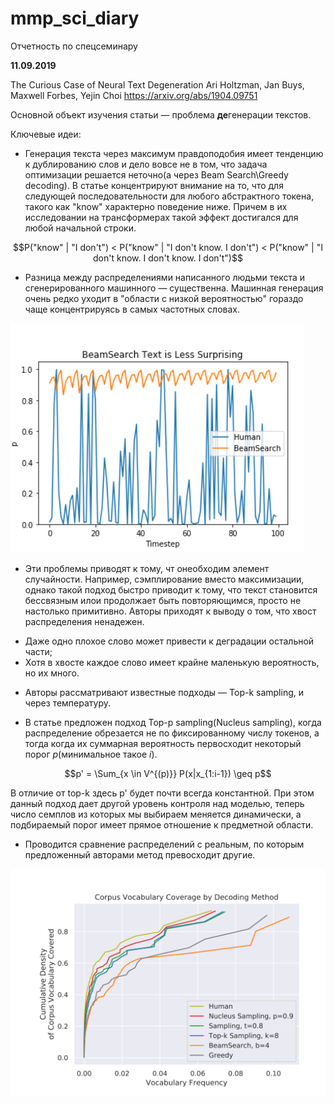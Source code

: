 # mmp_sci_diary
Отчетность по спецсеминару


**11.09.2019**

The Curious Case of Neural Text Degeneration
Ari Holtzman, Jan Buys, Maxwell Forbes, Yejin Choi
https://arxiv.org/abs/1904.09751

Основной объект изучения статьи &mdash; проблема **де**генерации текстов. 

Ключевые идеи:
* Генерация текста через максимум правдоподобия имеет тенденцию к дублированию слов и дело вовсе не в том, что задача оптимизации решается неточно(а через Beam Search\Greedy decoding). В статье концентрируют внимание на то, что для следующей последовательности для любого абстрактного токена, такого как "know" характерно поведение ниже. Причем в их исследовании на трансформерах такой эффект достигался для любой начальной строки.



$$P("know" | "I don't") < P("know" | "I don't know. I don't") < P("know" | "I don't know. I don't know. I don't")$$

* Разница между распределениями написанного людьми текста и сгенерированного машинного &mdash; существенна. Машинная генерация очень редко уходит в "области с низкой вероятностью" гораздо чаще концентрируясь в самых частотных словах.

![Распределения](images/bs_less_surprising)

* Эти проблемы приводят к тому, чт онеобходим элемент случайности. Например, сэмплирование вместо максимизации, однако такой подход быстро приводит к тому, что текст становится бессвязным илои продолжает быть повторяющимся, просто не настолько примитивно. Авторы приходят к выводу о том, что хвост распределения ненадежен. 
 - Даже одно плохое слово может привести к деградации остальной части;
 - Хотя в хвосте каждое слово имеет крайне маленькую вероятность, но их много.
 
 * Авторы рассматривают известные подходы &mdash; Top-k sampling, и через температуру.
 
 * В статье предложен  подход Top-p sampling(Nucleus sampling), когда распределение обрезается не по фиксированному числу токенов, а тогда когда их суммарная вероятность первосходит некоторый порог $p$(минимальное такое $i$).
 
 $$p' = \Sum_{x \in V^{(p)}} P(x|x_{1:i-1}) \geq p$$
 
 В отличие от top-k здесь p' будет почти всегда константной. При этом данный подход дает другой уровень контроля над моделью, теперь число семплов из которых мы выбираем меняется динамически, а подбираемый порог имеет прямое отношение к предметной области.

* Проводится сравнение распределений с реальным, по которым предложенный авторами метод превосходит другие.


![Распределения](images/deg_results_authors) 
 